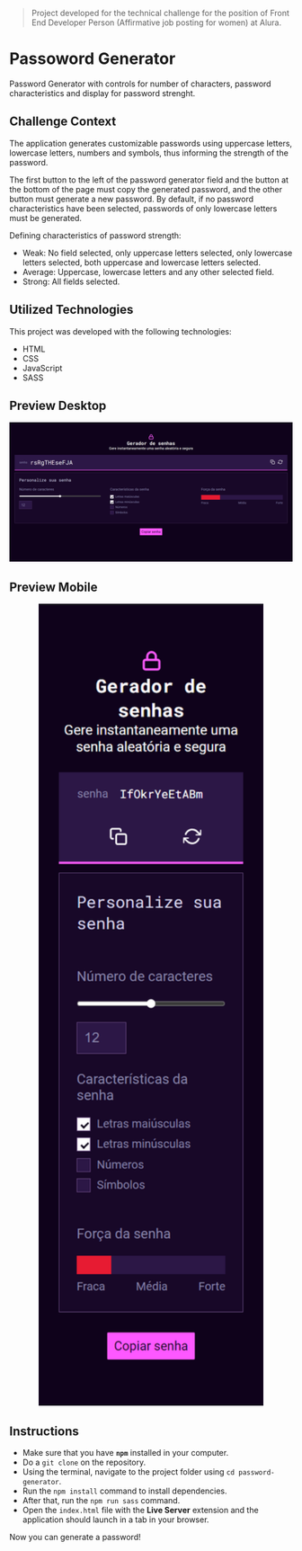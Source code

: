 > Project developed for the technical challenge for the position of Front End Developer Person (Affirmative job posting for women) at Alura.

# Passoword Generator

Password Generator with controls for number of characters, password characteristics and display for password strenght.

## Challenge Context

The application generates customizable passwords using uppercase letters, lowercase letters, numbers and symbols, thus informing the strength of the password.

The first button to the left of the password generator field and the button at the bottom of the page must copy the generated password, and the other button must generate a new password. By default, if no password characteristics have been selected, passwords of only lowercase letters must be generated.

Defining characteristics of password strength:

- Weak: No field selected, only uppercase letters selected, only lowercase letters selected, both uppercase and lowercase letters selected.
- Average: Uppercase, lowercase letters and any other selected field.
- Strong: All fields selected.

## Utilized Technologies

This project was developed with the following technologies:

- HTML
- CSS
- JavaScript
- SASS

## Preview Desktop

<div align="center"><img alt="Preview Desktop" src="./src/assets/images/screencapture-desktop.png" width="600px"></div>

## Preview Mobile

<div align="center"><img alt="Preview Mobile" src="./src/assets/images/screencapture-mobile.png" width="400px"></div>

## Instructions

- Make sure that you have **`npm`** installed in your computer.
- Do a `git clone` on the repository.
- Using the terminal, navigate to the project folder using `cd password-generator`.
- Run the `npm install` command to install dependencies.
- After that, run the `npm run sass` command.
- Open the `index.html` file with the **Live Server** extension and the application should launch in a tab in your browser.

Now you can generate a password!
